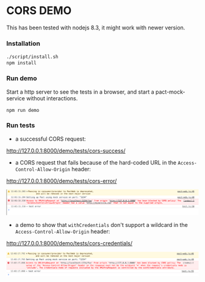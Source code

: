 # CORS DEMO

This has been tested with nodejs 8.3, it might work with newer version.

### Installation

```
./script/install.sh
npm install
```

### Run demo

Start a http server to see the tests in a browser, and start a pact-mock-service without interactions.

```
npm run demo
```

### Run tests

- a successful CORS request:

http://127.0.0.1:8000/demo/tests/cors-success/

- a CORS request that fails because of the hard-coded URL in the `Access-Control-Allow-Origin` header:

http://127.0.0.1:8000/demo/tests/cors-error/

![Image](demo/assets/cors-error.png?raw=true)

- a demo to show that `withCredentials` don't support a wildcard in the `Access-Control-Allow-Origin` header:

http://127.0.0.1:8000/demo/tests/cors-credentials/

![Image](demo/assets/cors-credentials.png?raw=true)
